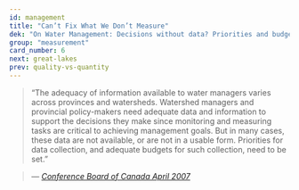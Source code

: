 ```yaml
---
id: management 
title: "Can’t Fix What We Don’t Measure"
dek: "On Water Management: Decisions without data? Priorities and budgets ‘need to be set.’"
group: "measurement"
card_number: 6
next: great-lakes
prev: quality-vs-quantity
---
```

> “The adequacy of information available to water managers varies across provinces and watersheds. Watershed managers and provincial policy-makers need adequate data and information to support the decisions they make since monitoring and measuring tasks are critical to achieving management goals. But in many cases, these data are not available, or are not in a usable form. Priorities for data collection, and adequate budgets for such collection, need to be set.”

> — <cite>[Conference Board of Canada April 2007 ][1]</cite>

[1]:http://www.documentcloud.org/documents/1845824-075-07-water-research-report.html#document/p19/a213244

<div id="DC-note-213244" class="DC-note-container"></div>
<script src="//s3.amazonaws.com/s3.documentcloud.org/notes/loader.js"></script>
<script>
  dc.embed.loadNote('//www.documentcloud.org/documents/1845824-075-07-water-research-report/annotations/213244.js');
</script>

